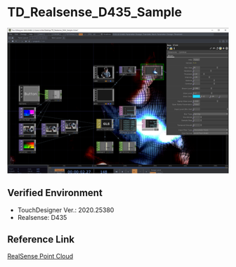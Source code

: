 # TD_Realsense_D435_Sample
![Image](https://github.com/yukia3/TD_Realsense_D435_Sample/blob/readme_image/TD_Realsense_D435_Sample_image.png "Network Image")
## Verified Environment
- TouchDesigner Ver.: 2020.25380
- Realsense: D435

## Reference Link
[RealSense Point Cloud](https://forum.derivative.ca/t/realsense-point-cloud/6997/2)

